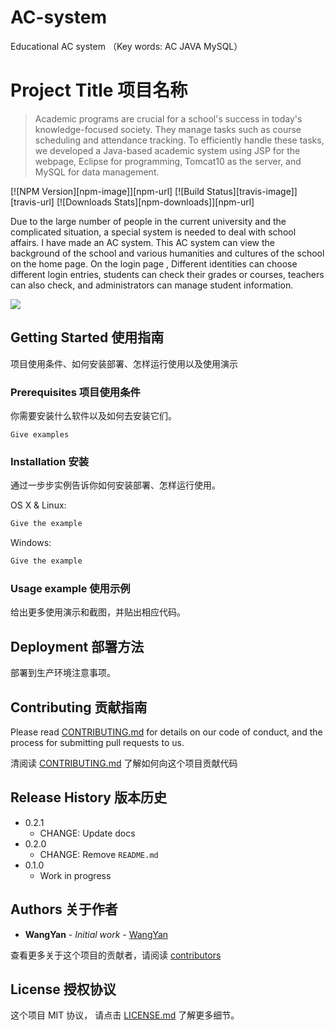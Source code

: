 # AC-system
Educational AC system （Key words: AC JAVA MySQL）

# Project Title 项目名称

> Academic programs are crucial for a school's success in today's knowledge-focused society. They manage tasks such as course scheduling and attendance tracking. To efficiently handle these tasks, we developed a Java-based academic system using JSP for the webpage, Eclipse for programming, Tomcat10 as the server, and MySQL for data management.

[![NPM Version][npm-image]][npm-url]
[![Build Status][travis-image]][travis-url]
[![Downloads Stats][npm-downloads]][npm-url]

Due to the large number of people in the current university and the complicated situation, a special system is needed to deal with school affairs. I have made an AC system. This AC system can view the background of the school and various humanities and cultures of the school on the home page. On the login page , Different identities can choose different login entries, students can check their grades or courses, teachers can also check, and administrators can manage student information.


![](https://github.com/dbader/readme-template/raw/master/header.png)

## Getting Started 使用指南

项目使用条件、如何安装部署、怎样运行使用以及使用演示

### Prerequisites 项目使用条件

你需要安装什么软件以及如何去安装它们。

```
Give examples
```

### Installation 安装

通过一步步实例告诉你如何安装部署、怎样运行使用。

OS X & Linux:

```sh
Give the example
```

Windows:

```sh
Give the example
```

### Usage example 使用示例

给出更多使用演示和截图，并贴出相应代码。

## Deployment 部署方法

部署到生产环境注意事项。

## Contributing 贡献指南

Please read [CONTRIBUTING.md](#) for details on our code of conduct, and the process for submitting pull requests to us.

清阅读 [CONTRIBUTING.md](#) 了解如何向这个项目贡献代码

## Release History 版本历史

* 0.2.1
    * CHANGE: Update docs
* 0.2.0
    * CHANGE: Remove `README.md`
* 0.1.0
    * Work in progress

## Authors 关于作者

* **WangYan** - *Initial work* - [WangYan](https://wangyan.org)

查看更多关于这个项目的贡献者，请阅读 [contributors](#) 

## License 授权协议

这个项目 MIT 协议， 请点击 [LICENSE.md](LICENSE.md) 了解更多细节。
